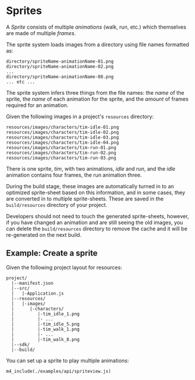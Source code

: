 # Sprites

A *Sprite* consists of multiple *animations* (walk, run,
etc.) which themselves are made of multiple *frames*.

The sprite system loads images from a directory using file
names formatted as:

~~~
directory/spriteName-animationName-01.png
directory/spriteName-animationName-02.png
...
directory/spriteName-animationName-08.png
... etc ...
~~~

The sprite system infers three things from the file names:
the *name* of the sprite, the *name* of each animation for
the sprite, and the *amount*  of frames required for an
animation.

Given the following images in a project's `resources` directory:

~~~
resources/images/characters/tim-idle-01.png
resources/images/characters/tim-idle-02.png
resources/images/characters/tim-idle-03.png
resources/images/characters/tim-idle-04.png
resources/images/characters/tim-run-01.png
resources/images/characters/tim-run-02.png
resources/images/characters/tim-run-03.png
~~~

There is one sprite, *tim*, with two animations, *idle*
and *run*, and the *idle* animation contains four frames,
the run animation three.

During the build stage, these images are automatically
turned in to an optimized sprite-sheet based on this
information, and in some cases, they are converted in to
multiple sprite-sheets. These are saved in the
`build/resources` directory of your project.

Developers should not need to touch the generated
sprite-sheets, however, if you have changed an animation and
are still seeing the old images, you can delete the
`build/resources` directory to remove the cache and it will
be re-generated on the next build.

## Example: Create a sprite

Given the following project layout for resources:

~~~
project/
  |--manifest.json
  |--src/
  |   |-Application.js
  |--resources/
  |   |-images/
  |      |-characters/
  |         |-tim_idle_1.png
  |         |- ...
  |         |-tim_idle_5.png
  |         |-tim_walk_1.png
  |         |- ...
  |         |-tim_walk_8.png
  |--sdk/
  |--build/
~~~

You can set up a sprite to play multiple animations:

~~~
m4_include(./examples/api/spriteview.js)
~~~
